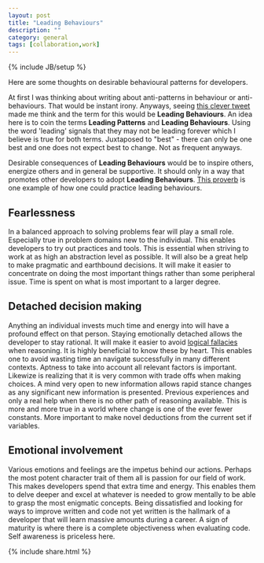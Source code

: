 ```yaml
---
layout: post
title: "Leading Behaviours"
description: ""
category: general
tags: [collaboration,work]
---
```

{% include JB/setup %}

Here are some thoughts on desirable behavioural patterns for developers.

At first I was thinking about writing about anti-patterns in behaviour or
anti-behaviours.
That would be instant irony.
Anyways, seeing
[this clever tweet](https://twitter.com/shawnbut/status/591230483117244417) made
me think and the term for this would be **Leading Behaviours**.
An idea here is
to coin the terms **Leading Patterns** and **Leading Behaviours**.
Using the
word 'leading' signals that they may not be leading forever which I believe is
true for both terms.
Juxtaposed to "best" - there can only be one best and one
does not expect best to change.
Not as frequent anyways.

Desirable consequences of **Leading Behaviours** would be to inspire others,
energize others and in general be supportive.
It should only in a way that
promotes other developers to adopt **Leading Behaviours**.
[This proverb](http://www.phrases.org.uk/meanings/give-a-man-a-fish.html) is one
example of how one could practice leading behaviours.

Fearlessness
------------

In a balanced approach to solving problems fear will play a small role.
Especially true in problem domains new to the individual.
This enables
developers to try out practices and tools.
This is essential when striving to
work at as high an abstraction level as possible.
It will also be a great help
to make pragmatic and earthbound decisions.
It will make it easier to
concentrate on doing the most important things rather than some peripheral
issue.
Time is spent on what is most important to a larger degree.

Detached decision making
------------------------

Anything an individual invests much time and energy into will have a profound effect on that person.
Staying emotionally detached allows the developer to stay rational.
It will make it easier to avoid [logical fallacies](http://www.logicalfallacies.info/) when reasoning.
It is highly beneficial to know these by heart.
This enables one to avoid wasting time an navigate successfully in many different contexts.
Aptness to take into account all relevant factors is important.
Likewize is realizing that it is very common with trade offs when making choices.
A mind very open to new information allows rapid stance changes as any significant new information is presented.
Previous experiences and only a real help when there is no other path of reasoning available.
This is more and more true in a world where change is one of the ever fewer constants.
More important to make novel deductions from the current set if variables.

Emotional involvement
---------------------

Various emotions and feelings are the impetus behind our actions.
Perhaps the most potent character trait of them all is passion for our field of work.
This makes developers spend that extra time and energy.
This enables them to delve deeper and excel at whatever is needed to grow mentally to be able to grasp the most enigmatic concepts.
Being dissatisfied and looking for ways to improve written and code not yet written is the hallmark of a developer that will learn massive amounts during a career.
A sign of maturity is where there is a complete objectiveness when evaluating code.
Self awareness is priceless here. 

{% include share.html %}
